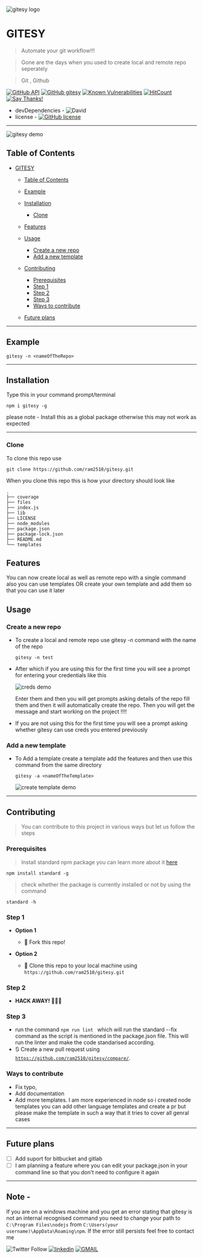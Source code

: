 
![gitesy logo](files/LogoMakr_4LW8VJ.png)


# GITESY

> Automate your git workflow!!!

> Gone are the days when you used to create local and remote repo seperately

> Git , Github

[![GitHub API](https://img.shields.io/badge/GitHub-API-teal.svg?style=flat&logo=github)](https://developer.github.com/v3/) [![GitHub gitesy](https://img.shields.io/badge/gitesy-blue.svg?style=flat&logo=github)](https://gitesy.com/) [![Known Vulnerabilities](https://snyk.io/test/github/ram2510/gitesy/badge.svg?targetFile=package.json)](https://snyk.io/test/github/ram2510/gitesy?targetFile=package.json) 
[![HitCount](https://hits.dwyl.com/ram2510/gitesy.svg)](https://hits.dwyl.com/ram2510/gitesy)
[![Say Thanks!](https://img.shields.io/badge/Say%20Thanks-!-1EAEDB.svg)](https://saythanks.io/to/ram2510)

- devDependencies - ![David](https://img.shields.io/david/dev/ram2510/gitesy.svg?style=flat-square)
- license - [![GitHub license](https://img.shields.io/github/license/ram2510/gitesy.svg?style=flat&logo=github)](https://github.com/ram2510/gitesy/blob/master/LICENSE)

<hr>


![gitesy demo](files/gitesy.gif)

## Table of Contents 


- [GITESY](#gitesy)
  - [Table of Contents](#table-of-contents)
  - [Example](#example)
  - [Installation](#installation)
    - [Clone](#clone)
  - [Features](#features)
  - [Usage](#usage)
    - [Create a new repo](#create-a-new-repo)
    - [Add a new template](#add-a-new-template)
  - [Contributing](#contributing)
    - [Prerequisites](#prerequisites)
    - [Step 1](#step-1)
    - [Step 2](#step-2)
    - [Step 3](#step-3)
    - [Ways to contribute](#ways-to-contribute)

   - [Future plans](#future-plans )

---

## Example 

```
gitesy -n <nameOfTheRepo> 

```

---


## Installation

Type this in your command prompt/terminal

```
npm i gitesy -g
```

please note - Install this as a global package otherwise this may not work as expected

---

### Clone
To clone this repo use

```
git clone https://github.com/ram2510/gitesy.git
```

When you clone this repo this is how your directory should look like
  ```
 .
├── coverage
├── files
├── index.js
├── lib
├── LICENSE
├── node_modules
├── package.json
├── package-lock.json
├── README.md
└── templates
  ```


## Features

You can now create local as well as remote repo with a single command also you can use templates OR create your own template and add them 
so that you can use it later 

## Usage 

### Create a new repo
- To create a local and remote repo use gitesy -n command with the name of the repo
  ```
  gitesy -n test
  ```

- After which if you are using this for the first time you will see a prompt for entering your credentials like this
  
  ![creds demo](files/creds.png)

  Enter them and then you will get prompts asking details of the repo fill them and then it will automatically create the repo. Then you will get the message and start working on the project !!!!
  
 - If you are not using this for the first time you will see a prompt asking whether gitesy can use creds you entered previously


### Add a new template
- To Add a template create a template add the features and then use this command from the same directory
  ```
  gitesy -a <nameOfTheTemplate>
  ```
  ![create template demo](files/template.gif)


---

## Contributing

> You can contribute to this project in various ways but let us follow the steps

### Prerequisites
> Install standard npm package you can learn more about it [here](https://standardjs.com)
```
npm install standard -g
```
> check whether the package is currently installed or not by using the command
```
standard -h
```

### Step 1

- **Option 1**
    - 🍴 Fork this repo!

- **Option 2**
    - 👯 Clone this repo to your local machine using `https://github.com/ram2510/gitesy.git`

### Step 2

- **HACK AWAY!** 🔨🔨🔨

### Step 3
- run the command ```npm run lint ``` which will run the standard --fix command as the script is mentioned in the package.json file. This will run the linter and make the code standarised according.
- 🔃 Create a new pull request using <a href="https://github.com/ram2510/gitesy/compare/" target="_blank">`https://github.com/ram2510/gitesy/compare/`</a>.


### Ways to contribute
- Fix typo,
- Add documentation
- Add more templates. I am more experienced in node so i created node templates you can add other language templates and create a pr but please make the template in such a way that it tries to cover all genral cases

---

## Future plans 
- [ ] Add suport for bitbucket and gitlab 
- [ ] I am planning a feature where you can edit your package.json in your command line so that you don't need to configure it again

---
## Note - 
If you are on a windows machine and you get an error stating that gitesy is not an internal recognised command you need to change your path to ```C:\Program Files\nodejs``` from ```C:\Users(your username)\AppData\Roaming\npm```. If the error still persists feel free to contact me


![Twitter Follow](https://img.shields.io/twitter/follow/codingpanda25.svg?label=Follow&style=social)
 [![linkedin](https://img.shields.io/badge/connect%20with%20me-linkedIn-green.svg?style=for-the-badge&logo=appveyor)](https://www.linkedin.com/in/iamram2510) [![GMAIL](https://img.shields.io/static/v1.svg?label=send&message=iamram2510@ieee.org&color=red&logo=gmail&style=social)](https://www.github.com/ram2510) 
